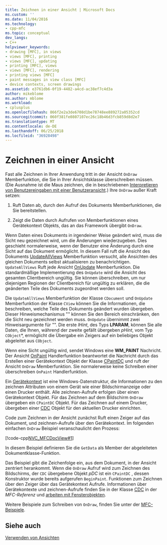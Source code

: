 ```yaml
---
title: Zeichnen in einer Ansicht | Microsoft Docs
ms.custom: ''
ms.date: 11/04/2016
ms.technology:
- cpp-mfc
ms.topic: conceptual
dev_langs:
- C++
helpviewer_keywords:
- drawing [MFC], in views
- views [MFC], printing
- views [MFC], updating
- printing [MFC], views
- views [MFC], rendering
- printing views [MFC]
- paint messages in view class [MFC]
- device contexts, screen drawings
ms.assetid: e3761db6-0f19-4482-a4cd-ac38ef7c4d3a
author: mikeblome
ms.author: mblome
ms.workload:
- cplusplus
ms.openlocfilehash: 866f2e2a3de6708d1be78748ee889272a05352cd
ms.sourcegitcommit: 060f381fe0807107ec26c18b46d3fcb859d8d2e7
ms.translationtype: MT
ms.contentlocale: de-DE
ms.lasthandoff: 06/25/2018
ms.locfileid: "36928498"
---
```

# <a name="drawing-in-a-view"></a>Zeichnen in einer Ansicht
Fast alle Zeichnen in Ihrer Anwendung tritt in der Ansicht `OnDraw` Memberfunktion, die Sie in Ihrer Ansichtsklasse überschreiben müssen. (Die Ausnahme ist die Maus zeichnen, die in beschriebenen [Interpretieren von Benutzereingaben mit einer Benutzeransicht](../mfc/interpreting-user-input-through-a-view.md).) Ihre `OnDraw` außer Kraft setzen:  
  
1.  Ruft Daten ab, durch den Aufruf des Dokuments Memberfunktionen, die Sie bereitstellen.  
  
2.  Zeigt die Daten durch Aufrufen von Memberfunktionen eines Gerätekontext Objekts, das an das Framework übergibt `OnDraw`.  
  
 Wenn Daten eines Dokuments in irgendeiner Weise geändert wird, muss die Sicht neu gezeichnet wird, um die Änderungen wiederzugeben. Dies geschieht normalerweise, wenn der Benutzer eine Änderung durch eine Sicht auf das Dokument ermöglicht. In diesem Fall ruft die Ansicht des Dokuments [UpdateAllViews](../mfc/reference/cdocument-class.md#updateallviews) Memberfunktion versucht, alle Ansichten des gleichen Dokuments selbst aktualisieren zu benachrichtigen. `UpdateAllViews` Ruft jede Ansicht [OnUpdate](../mfc/reference/cview-class.md#onupdate) Memberfunktion. Die standardmäßige Implementierung des `OnUpdate` wird die Ansicht des gesamten Clientbereich ungültig. Sie können überschreiben, um nur diejenigen Regionen der Clientbereich für ungültig zu erklären, die die geänderten Teile des Dokuments zugeordnet werden soll.  
  
 Die `UpdateAllViews` Memberfunktion der Klasse `CDocument` und `OnUpdate` Memberfunktion der Klasse `CView` können Sie die Informationen, die beschreiben, welche Teile des Dokuments geändert wurden übergeben. Dieser Hinweismechanismus "" können Sie den Bereich einschränken, den die Sicht neu gezeichnet werden muss. `OnUpdate` übernimmt zwei Hinweisargumente für "". Die erste *lHint*, des Typs **LPARAM**, können Sie alle Daten, die Ihnen, während der zweite gefällt übergeben *pHint*, vom Typ `CObject`*, ermöglicht die Übergabe ein Zeigers auf ein beliebiges Objekt abgeleitet aus `CObject`.  
  
 Wenn eine Sicht ungültig wird, sendet Windows eine **WM_PAINT** Nachricht. Der Ansicht [OnPaint](../mfc/reference/cwnd-class.md#onpaint) Handlerfunktion beantwortet die Nachricht durch das Erstellen einer Gerätekontext Objekt der Klasse [CPaintDC](../mfc/reference/cpaintdc-class.md) und ruft der Ansicht `OnDraw` Memberfunktion. Sie normalerweise keine Schreiben einer überschreiben `OnPaint` Handlerfunktion.  
  
 Ein [Gerätekontext](../mfc/device-contexts.md) ist eine Windows-Datenstruktur, die Informationen zu den zeichnen Attributen von einem Gerät wie einer Bildschirmanzeige oder einen Drucker enthält. Alle zeichnen-Aufrufe erfolgen über einen Gerätekontext Objekt. Für das Zeichnen auf dem Bildschirm `OnDraw` übergeben ein `CPaintDC` Objekt. Für das Zeichnen auf einem Drucker, übergeben einer [CDC](../mfc/reference/cdc-class.md) Objekt für den aktuellen Drucker einrichten.  
  
 Code zum Zeichnen in der Ansicht zunächst Ruft einen Zeiger auf das Dokument, und zeichnen-Aufrufe über den Gerätekontext. Im folgenden einfachen `OnDraw` Beispiel veranschaulicht den Prozess:  
  
 [!code-cpp[NVC_MFCDocView#1](../mfc/codesnippet/cpp/drawing-in-a-view_1.cpp)]  
  
 In diesem Beispiel definieren Sie die `GetData` als Member der abgeleiteten Dokumentklasse-Funktion.  
  
 Das Beispiel gibt die Zeichenfolge ein, aus dem Dokument, in der Ansicht zentriert herankommt. Wenn die `OnDraw` Aufruf wird zum Zeichnen des Bildschirms, der `CDC` übergebene Objekt *pDC* ist ein `CPaintDC` , dessen Konstruktor wurde bereits aufgerufen `BeginPaint`. Funktionen zum Zeichnen über den Zeiger über das Gerätekontext Aufrufe. Informationen über Gerätekontexte und zeichnen-Aufrufe finden Sie in der Klasse [CDC](../mfc/reference/cdc-class.md) in der *MFC-Referenz* und [arbeiten mit Fensterobjekten](../mfc/working-with-window-objects.md).  
  
 Weitere Beispiele zum Schreiben von `OnDraw`, finden Sie unter der [MFC-Beispiele](../visual-cpp-samples.md).  
  
## <a name="see-also"></a>Siehe auch  
 [Verwenden von Ansichten](../mfc/using-views.md)

